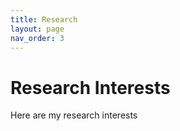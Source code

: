 ```yaml
---
title: Research
layout: page
nav_order: 3
---
```

# Research Interests
Here are my research interests


